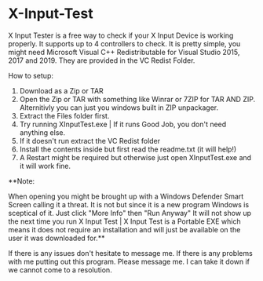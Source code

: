 # X-Input-Test
X Input Tester is a free way to check if your X Input Device is working properly.
It supports up to 4 controllers to check.
It is pretty simple, you might need Microsoft Visual C++ Redistributable for Visual Studio 2015, 2017 and 2019.
They are provided in the VC Redist Folder.

How to setup:
1. Download as a Zip or TAR
2. Open the Zip or TAR with something like Winrar or 7ZIP for TAR AND ZIP. Alternitivly you can just you windows built in ZIP unpackager.
3. Extract the Files folder first.
4. Try running XInputTest.exe | If it runs Good Job, you don't need anything else.
5. If it doesn't run extract the VC Redist folder
6. Install the contents inside but first read the readme.txt (it will help!)
7. A Restart might be required but otherwise just open XInputTest.exe and it will work fine.

**Note: 

When opening you might be brought up with a Windows Defender Smart Screen calling it a threat. It is not but since it is a new program Windows is sceptical of it. Just click "More Info" then "Run Anyway" It will not show up the next time you run X Input Test | X Input Test is a Portable EXE which means it does not require an installation and will just be available on the user it was downloaded for.**


If there is any issues don't hesitate to message me.
If there is any problems with me putting out this program. Please message me. I can take it down if we cannot come to a resolution.
